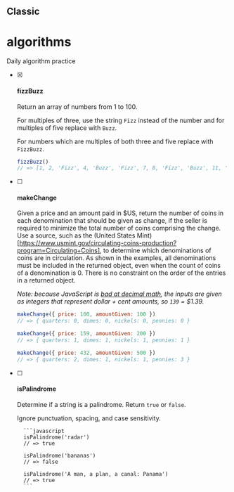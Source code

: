 ## Classic

# algorithms
Daily algorithm practice


- [x] #### fizzBuzz

    Return an array of numbers from 1 to 100.

    For multiples of three, use the string `Fizz` instead of the number and for multiples of five replace with `Buzz`.

    For numbers which are multiples of both three and five replace with `FizzBuzz`.

    ```javascript
    fizzBuzz()
    // => [1, 2, 'Fizz', 4, 'Buzz', 'Fizz', 7, 8, 'Fizz', 'Buzz', 11, 'Fizz', 13, 14, 'FizzBuzz', ...]
    ```
    
   

- [ ] #### makeChange

    Given a price and an amount paid in $US, return the number of coins in each denomination that should be given as change, if the seller is required to minimize the total number of coins comprising the change. Use a source, such as the (United States Mint)[https://www.usmint.gov/circulating-coins-production?program=Circulating+Coins], to determine which denominations of coins are in circulation. As shown in the examples, all denominations must be included in the returned object, even when the count of coins of a denomination is 0. There is no constraint on the order of the entries in a returned object.

    _Note: because JavaScript is [bad at decimal math](http://adripofjavascript.com/blog/drips/avoiding-problems-with-decimal-math-in-javascript.html), the inputs are given as integers that represent dollar + cent amounts, so `139` = $1.39._

    ```javascript
    makeChange({ price: 100, amountGiven: 100 })
    // => { quarters: 0, dimes: 0, nickels: 0, pennies: 0 }

    makeChange({ price: 159, amountGiven: 200 })
    // => { quarters: 1, dimes: 1, nickels: 1, pennies: 1 }

    makeChange({ price: 432, amountGiven: 500 })
    // => { quarters: 2, dimes: 1, nickels: 1, pennies: 3 }
    ```
    
    
- [ ] #### isPalindrome

    Determine if a string is a palindrome. Return `true` or `false`.

    Ignore punctuation, spacing, and case sensitivity.

        ```javascript
        isPalindrome('radar')
        // => true

        isPalindrome('bananas')
        // => false

        isPalindrome('A man, a plan, a canal: Panama')
        // => true
        ```
